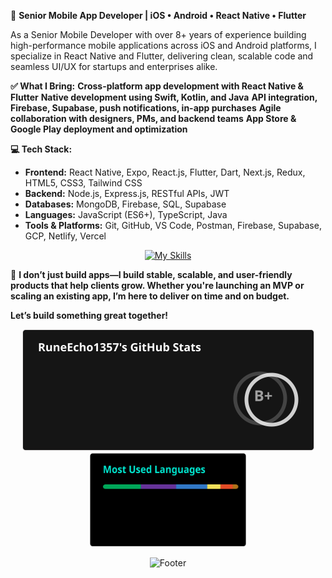 🌟 **Senior Mobile App Developer | iOS • Android • React Native • Flutter**

As a Senior Mobile Developer with over 8+ years of experience building high-performance mobile applications across iOS and Android platforms, I specialize in React Native and Flutter, delivering clean, scalable code and seamless UI/UX for startups and enterprises alike.

**✅ What I Bring:**
**Cross-platform app development with React Native & Flutter**
**Native development using Swift, Kotlin, and Java**
**API integration, Firebase, Supabase, push notifications, in-app purchases**
**Agile collaboration with designers, PMs, and backend teams**
**App Store & Google Play deployment and optimization**


**💻 Tech Stack:**
- **Frontend:**  React Native, Expo, React.js, Flutter, Dart, Next.js, Redux, HTML5, CSS3, Tailwind CSS
- **Backend:** Node.js, Express.js, RESTful APIs, JWT
- **Databases:** MongoDB, Firebase, SQL, Supabase
- **Languages:** JavaScript (ES6+), TypeScript, Java
- **Tools & Platforms:** Git, GitHub, VS Code, Postman, Firebase, Supabase, GCP, Netlify, Vercel
<p align="center">
  <a href="#">
    <img src="https://skillicons.dev/icons?i=react,flutter,dart,nextjs,redux,tailwind,aws,nodejs,azure,express,mongodb,firebase,supabase,js,ts,java,git,github,vscode,postman,html,css&perline=10" alt="My Skills"/>
  </a>
</p>


🚀 **I don’t just build apps—I build stable, scalable, and user-friendly products that help clients grow. Whether you're launching an MVP or scaling an existing app, I’m here to deliver on time and on budget.**

**Let’s build something great together!**





<p align="center">
  <img src="git_commit.svg" width="467" height="195"/>
  <img src="most-used.svg.svg" width="250" height="150"/>
</p> 





<p align="center">
  <img src="https://capsule-render.vercel.app/api?type=waving&color=gradient&height=100&section=footer" alt="Footer"/>
</p>
